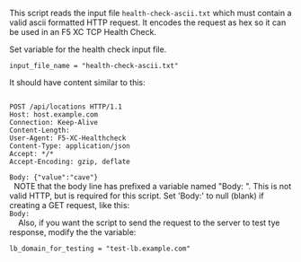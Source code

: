 This script reads the input file `health-check-ascii.txt` which must contain a valid ascii formatted HTTP request.  It encodes the request as hex so it can be used in an F5 XC TCP Health Check.

Set variable for the health check input file.  

`input_file_name = "health-check-ascii.txt"`

It should have content similar to this:

<code>
POST /api/locations HTTP/1.1
Host: host.example.com
Connection: Keep-Alive
Content-Length: <will be calculated>
User-Agent: F5-XC-Healthcheck
Content-Type: application/json
Accept: */*
Accept-Encoding: gzip, deflate
&nbsp; 
Body: {"value":"cave"}
</code>
&nbsp; 
NOTE that the body line has prefixed a variable named "Body: ".  This is 
not valid HTTP, but is required for this script.  Set 'Body:' to null (blank) if creating a GET request, like this:
&nbsp; 
&nbsp; 
<code>
Body:
</code>
&nbsp; 
&nbsp; 
Also, if you want the script to send the request to the server to test tye response, modify the the variable:

`lb_domain_for_testing = "test-lb.example.com"`
